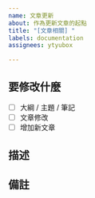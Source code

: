 ```yaml
---
name: 文章更新
about: 作為更新文章的起點
title: "[文章相關] "
labels: documentation
assignees: ytyubox

---
```


## 要修改什麼
- [ ] 大綱 / 主題 / 筆記
- [ ] 文章修改
- [ ] 增加新文章

## 描述


## 備註
